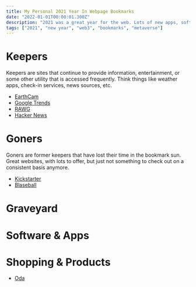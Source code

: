 ```yaml
---
title: My Personal 2021 Year In Webpage Bookmarks
date: "2022-01-01T00:00:01.300Z"
description: "2021 was a great year for the web. Lots of new apps, software, the metaverse, crypto & web3 trends took center stage. I bookmarked a lot of stuff and it's time to dump it and start anew!"
tags: ["2021", "new year", "web3", "bookmarks", "metaverse"]
---
```


# Keepers
Keepers are sites that continue to provide information, entertainment, or some other utility that is accessed frequently. Think things like weather apps, check-in services, news sources, etc.
- [EarthCam](https://www.earthcam.com/)
- [Google Trends](https://www.google.com/trends/)
- [RAWG](https://rawg.io/)
- [Hacker News](https://news.ycombinator.com/)

# Goners
Goners are former keepers that have lost their time in the bookmark sun. Great websites, with lots to offer, but just not something to check out on a consistent basis anymore.
- [Kickstarter](https://www.kickstarter.com/)
- [Blaseball](https://www.blaseball.com/)

# Graveyard

# Software & Apps

# Shopping & Products
- [Oda](https://oda.co/)
